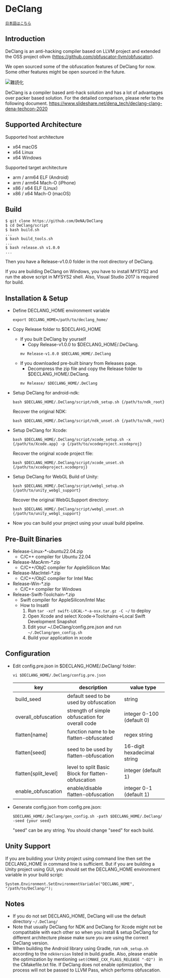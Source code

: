 # DeClang

<sub>[日本語はこちら](https://github.com/DeNA/DeClang/blob/swift/release/5.5/README_JP.md)</sub>

## Introduction

DeClang is an anti-hacking compiler based on LLVM project and extended the OSS project ollvm (https://github.com/obfuscator-llvm/obfuscator).

We open sourced some of the obfuscation features of DeClang for now. Some other features might be open sourced in the future.

![難読化](https://user-images.githubusercontent.com/1781263/97404801-02c20780-193a-11eb-9a28-1870375e03fe.png "難読化")

DeClang is a compiler based anti-hack solution and has a lot of advantages over packer based solution. For the detailed comparison, please refer to the following document.
https://www.slideshare.net/dena_tech/declang-clang-dena-techcon-2020

## Supported Architecture

Supported host architecture

- x64 macOS
- x64 Linux
- x64 Windows

Supported target architecture

- arm / arm64 ELF (Android)
- arm / arm64 Mach-O (iPhone)
- x86 / x64 ELF (Linux)
- x86 / x64 Mach-O (macOS)

## Build

```
$ git clone https://github.com/DeNA/DeClang
$ cd DeClang/script
$ bash build.sh
...
$ bash build_tools.sh
...
$ bash release.sh v1.0.0
...
```
Then you have a Release-v1.0.0 folder in the root directory of DeClang. 

If you are building DeClang on Windows, you have to install MYSYS2 and run
the above script in MYSYS2 shell. Also, Visual Studio 2017 is required for build.

## Installation & Setup

- Define DECLANG_HOME environment variable
  ```
  export DECLANG_HOME=/path/to/declang_home/
  ```

- Copy Release folder to $DECLAHG_HOME
  - If you built DeClang by yourself
    - Copy Release-v1.0.0 to $DECLANG_HOME/.DeClang. 
    ```
    mv Release-v1.0.0 $DECLANG_HOME/.DeClang
    ```
  - If you downloaded pre-built binary from Releases page.
    - Decompress the zip file and copy the Release folder to $DECLANG_HOME/.DeClang.
    ```
    mv Release/ $DECLANG_HOME/.DeClang
    ```

- Setup DeClang for android-ndk:
  ```
  bash $DECLANG_HOME/.DeClang/script/ndk_setup.sh {/path/to/ndk_root}
  ```
  Recover the original NDK:
  ```
  bash $DECLANG_HOME/.DeClang/script/ndk_unset.sh {/path/to/ndk_root}
  ```


- Setup DeClang for Xcode:
  ```
  bash $DECLANG_HOME/.DeClang/script/xcode_setup.sh -x {/path/to/Xcode.app} -p {/path/to/xcodeproject.xcodeproj}
  ```
  Recover the original xcode project file:
  ```
  bash $DECLANG_HOME/.DeClang/script/xcode_unset.sh {/path/to/xcodeproject.xcodeproj}
  ```


- Setup DeClang for WebGL Build of Unity:
  ```
  bash $DECLANG_HOME/.DeClang/script/webgl_setup.sh {/path/to/unity_webgl_support}
  ```
  Recover the original WebGLSupport directory:
  ```
  bash $DECLANG_HOME/.DeClang/script/webgl_unset.sh {/path/to/unity_webgl_support}
  ```

- Now you can build your project using your usual build pipeline.

## Pre-Built Binaries

- Release-Linux-*-ubuntu22.04.zip
  - C/C++ compiler for Ubuntu 22.04
- Release-MacArm-*.zip
  - C/C++/ObjC compiler for AppleSilicon Mac
- Release-MacIntel-*.zip
  - C/C++/ObjC compiler for Intel Mac
- Release-Win-*.zip
  - C/C++ compiler for Windows
- Release-Swift-Toolchain-*.zip
  - Swift compiler for AppleSilicon/Intel Mac
  - How to Insatll
    1. Run `tar -xzf swift-LOCAL-*-a-osx.tar.gz -C ~/` to deploy
    2. Open Xcode and select Xcode->Toolchains->Local Swift Development Snapshot
    3. Edit your ~/.DeClang/config.pre.json and run `~/.DeClang/gen_config.sh`
    4. Build your application in xcode

## Configuration

- Edit config.pre.json in $DECLANG_HOME/.DeClang/ folder:
  ```
  vi $DECLANG_HOME/.DeClang/config.pre.json
  ```
  | key | description | value type |
  | -- | -- | ------------- |
  | build_seed | default seed to be used by obfuscation | string |
  | overall_obfuscation | strength of simple obfuscation for overall code | integer 0-100 (default 0) |
  | flatten[name] | function name to be flatten-obfuscated | regex string |
  | flatten[seed] | seed to be used by flatten-obfuscation | 16-digit hexadecimal string |
  | flatten[split_level] | level to split Basic Block for flatten-obfuscation | integer (default 1)|
  | enable_obfuscation | enable/disable flatten-obfuscation | integer 0-1 (default 1) |

- Generate config.json from config.pre.json:
  ```
  $DECLANG_HOME/.DeClang/gen_config.sh -path $DECLANG_HOME/.DeClang/ -seed {your seed}
  ```
  "seed" can be any string. You should change "seed" for each build.

## Unity Support

If you are building your Unity project using command line then set the DECLANG_HOME in command line is sufficient.
But if you are building a Unity project using GUI, you should set the DECLANG_HOME environment variable in your build script:
```
System.Environment.SetEnvironmentVariable("DECLANG_HOME", "/path/to/DeClang/");
```

## Notes

- If you do not set DECLANG_HOME, DeClang will use the default directory `~/.DeClang/`
- Note that usually DeClang for NDK and DeClang for Xcode might not be compatitable with each other so when you install & setup DeClang 
for different architecture please make sure you are using the correct DeClang version.
- When building the Android library using Gradle, run `ndk_setup.sh` according to the `ndkVersion` listed in build.gradle.
Also, please enable the optimization by mentioning `set(CMAKE_CXX_FLAGS_RELEASE "-O2") ` in the CMakefile.txt file.
If DeClang does not enable optimization, the process will not be passed to LLVM Pass, which performs obfuscation.
